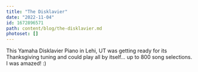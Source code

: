 ```yaml
---
title: "The Disklavier"
date: "2022-11-04"
id: 1672896571
path: content/blog/the-disklavier.md
photoset: []
---
```

This Yamaha Disklavier Piano in Lehi, UT was getting ready for its Thanksgiving tuning and could play all by itself… up to 800 song selections. I was amazed! :)